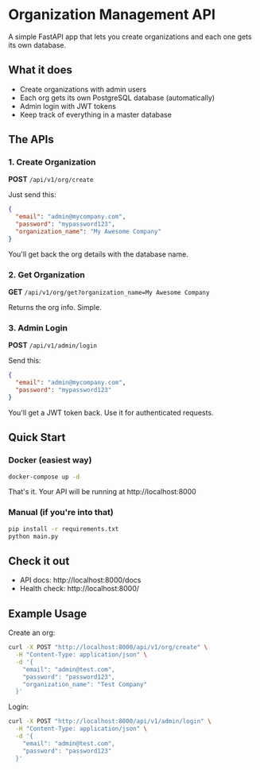# Organization Management API

A simple FastAPI app that lets you create organizations and each one gets its own database. 

## What it does

- Create organizations with admin users
- Each org gets its own PostgreSQL database (automatically)
- Admin login with JWT tokens
- Keep track of everything in a master database

## The APIs

### 1. Create Organization
**POST** `/api/v1/org/create`

Just send this:
```json
{
  "email": "admin@mycompany.com",
  "password": "mypassword123",
  "organization_name": "My Awesome Company"
}
```

You'll get back the org details with the database name.

### 2. Get Organization
**GET** `/api/v1/org/get?organization_name=My Awesome Company`

Returns the org info. Simple.

### 3. Admin Login
**POST** `/api/v1/admin/login`

Send this:
```json
{
  "email": "admin@mycompany.com",
  "password": "mypassword123"
}
```

You'll get a JWT token back. Use it for authenticated requests.

## Quick Start

### Docker (easiest way)
```bash
docker-compose up -d
```

That's it. Your API will be running at http://localhost:8000

### Manual (if you're into that)
```bash
pip install -r requirements.txt
python main.py
```

## Check it out

- API docs: http://localhost:8000/docs
- Health check: http://localhost:8000/

## Example Usage

Create an org:
```bash
curl -X POST "http://localhost:8000/api/v1/org/create" \
  -H "Content-Type: application/json" \
  -d '{
    "email": "admin@test.com",
    "password": "password123",
    "organization_name": "Test Company"
  }'
```

Login:
```bash
curl -X POST "http://localhost:8000/api/v1/admin/login" \
  -H "Content-Type: application/json" \
  -d '{
    "email": "admin@test.com",
    "password": "password123"
  }'
```